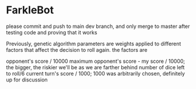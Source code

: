 FarkleBot
=========

please commit and push to main dev branch, and only merge to master after testing code and proving that it works

Previously,
genetic algorithm parameters are weights applied to different factors that affect the decision to roll again. the factors are

opponent's score / 10000
maximum opponent's score - my score / 10000; the bigger, the riskier we'll be as we are farther behind
number of dice left to roll/6
current turn's score / 1000; 1000 was arbitrarily chosen, definitely up for discussion
